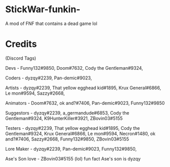 # StickWar-funkin-

A mod of FNF that contains a dead game lol

# Credits

(Discord Tags)

Devs - Funny132#9850, Doom#7632, Cody the Gentleman#9324, 

Coders - dyzqy#2239, Pan-demic#9023, 

Artists - dyzqy#2239, That yellow egghead kid#1895, Krux General#6866, Le mon#9594, Sazzy#2668, 

Animators - Doom#7632, ok and?#7406, Pan-demic#9023, Funny132#9850

Suggestors - dyzqy#2239, a_germandude#6853, Cody the Gentleman#9324, K9HunterKiller#3921, ZBovin03#5155

Testers - dyzqy#2239, That yellow egghead kid#1895, Cody the Gentleman#9324, Krux General#6866, Le mon#9594, Necron#1480, ok and?#7406, Sazzy#2668, Funny132#9850, ZBovin03#5155

Lore Maker - dyzqy#2239, Pan-demic#9023, Funny132#9850, 












































Ase's Son love - ZBovin03#5155 
(lol)
fun fact Ase's son is dyzqy
